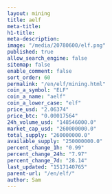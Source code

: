 ```yaml
---
layout: mining
title: aelf
meta-title: 
h1-title: 
meta-description: 
image: "/media/20780600/elf.png"
published: true
allow_search_engine: false
sitemap: false
enable_comment: false
sort_order: 60
permalink: "/en/elf/mining.html"
coin_a_symbol: "ELF"
coin_a_name: "aelf"
coin_a_lower_case: "elf"
price_usd: "2.06374"
price_btc: "0.00017564"
24h_volume_usd: "148546000.0"
market_cap_usd: "260000000.0"
total_supply: "260000000.0"
available_supply: "250000000.0"
percent_change_1h: "0.99"
percent_change_24h: "7.97"
percent_change_7d: "28.14"
last_updated: "1517140765"
parent-url: "/en/elf/"
author: Sam
---
```


